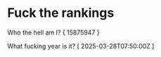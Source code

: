# Fuck the rankings

Who the hell am I?
{ 15875947 }

What fucking year is it?
[ 2025-03-28T07:50:00Z ]
